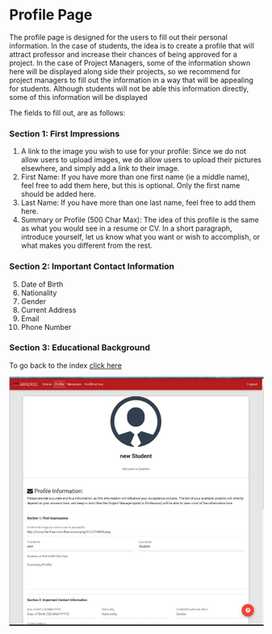 # Profile Page
The profile page is designed for the users to fill out their personal information. In the case of students, the idea is to create a profile that will attract professor and increase their chances of being approved for a project. In the case of Project Managers, some of the information shown here will be displayed along side their projects, so we recommend for project managers to fill out the information in a way that will be appealing for students. Although students will not be able this information directly, some of this information will be displayed 

The fields to fill out, are as follows:

### Section 1: First Impressions

1. A link to the image you wish to use for your profile: Since we do not allow users to upload images, we do allow users to upload their pictures elsewhere, and simply add a link to their image. 
2. First Name: If you have more than one first name (ie a middle name), feel free to add them here, but this is optional. Only the first name should be added here.
3. Last Name: If you have more than one last name, feel free to add them here.
4. Summary or Profile (500 Char Max): The idea of this profile is the same as what you would see in a resume or CV. In a short paragraph, introduce yourself, let us know what you want or wish to accomplish, or what makes you different from the rest.

### Section 2: Important Contact Information

5. Date of Birth
6. Nationality
7. Gender
8. Current Address
9. Email
10. Phone Number

### Section 3: Educational Background







To go back to the index [click here](https://github.com/rubencg195/GRADREC)


![alt text](profile.JPG "Edit/View Profile") 
